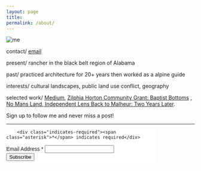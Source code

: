 ```yaml
---
layout: page
title: 
permalink: /about/
---
```


<head>
  <title>Jon Kalev's Documentary Photography</title>
  <meta charset="UTF-8">
  <meta name="description" content="Jon Kalev documentary photography">
  <meta name="keywords" content="photography, documentary photography, Jon Kalev, alabama">
</head>


<p class="aligncenter">
    <img src="https://jonkalev.s3.us-west-2.amazonaws.com/20230219_cow_5818_jpg.jpg" alt="me" /> 
</p> 


contact/ [email](mailto:contactjonkalev@icloud.com)

present/ rancher in the black belt region of Alabama

past/ practiced architecture for 20+ years then worked as a alpine guide

interests/ cultural landscapes, public land use conflict, geography 

selected work/ <a href="https://jonkalev.medium.com">Medium</a>, <a href="https://jonkalev.medium.com">Zilphia Horton Community Grant: Baptist Bottoms</a> <a href="https://jonkalev.com/baptistbottoms">, No Mans Land</a>,<a href="https://www.pbs.org/video/back-malheur-two-years-later-0o4iek/"> Independent Lens
Back to Malheur: Two Years Later</a>. 

Sign up to follow me and never miss a post!

<hr>
  

<!-- Begin Mailchimp Signup Form -->
<link href="//cdn-images.mailchimp.com/embedcode/classic-071822.css" rel="stylesheet" type="text/css">
<style type="text/css">
	#mc_embed_signup{background:#fff; clear:left; font:14px Helvetica,Arial,sans-serif;  width:400px;}
	/* Add your own Mailchimp form style overrides in your site stylesheet or in this style block.
	   We recommend moving this block and the preceding CSS link to the HEAD of your HTML file. */
</style>
<div id="mc_embed_signup">
    <form action="https://jonkalev.us21.list-manage.com/subscribe/post?u=12927e5257fbb074f8fafe414&amp;id=40328fe26d&amp;f_id=0037dde1f0" method="post" id="mc-embedded-subscribe-form" name="mc-embedded-subscribe-form" class="validate" target="_blank" novalidate>
        <div id="mc_embed_signup_scroll">

        <div class="indicates-required"><span class="asterisk">*</span> indicates required</div>
<div class="mc-field-group">
	<label for="mce-EMAIL">Email Address  <span class="asterisk">*</span>
</label>
	<input type="email" value="" name="EMAIL" class="required email" id="mce-EMAIL" required>
	<span id="mce-EMAIL-HELPERTEXT" class="helper_text"></span>
</div>
	<div id="mce-responses" class="clear foot">
		<div class="response" id="mce-error-response" style="display:none"></div>
		<div class="response" id="mce-success-response" style="display:none"></div>
	</div>    <!-- real people should not fill this in and expect good things - do not remove this or risk form bot signups-->
    <div style="position: absolute; left: -5000px;" aria-hidden="true"><input type="text" name="b_12927e5257fbb074f8fafe414_40328fe26d" tabindex="-1" value=""></div>
        <div class="optionalParent">
            <div class="clear foot">
                <input type="submit" value="Subscribe" name="subscribe" id="mc-embedded-subscribe" class="button">
                <p class="brandingLogo"><a href="http://eepurl.com/ij4kSP" title="Mailchimp - email marketing made easy and fun"><img src=""></a></p>
            </div>
        </div>
    </div>
</form>
</div>
<script type='text/javascript' src='//s3.amazonaws.com/downloads.mailchimp.com/js/mc-validate.js'></script><script type='text/javascript'>(function($) {window.fnames = new Array(); window.ftypes = new Array();fnames[0]='EMAIL';ftypes[0]='email';fnames[1]='FNAME';ftypes[1]='text';fnames[2]='LNAME';ftypes[2]='text';fnames[3]='ADDRESS';ftypes[3]='address';fnames[4]='PHONE';ftypes[4]='phone';fnames[5]='BIRTHDAY';ftypes[5]='birthday';}(jQuery));var $mcj = jQuery.noConflict(true);</script>
<!--End mc_embed_signup-->

